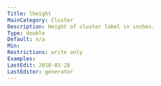```yaml
---
Title: lheight
MainCategory: Cluster
Description: Height of cluster label in inches.
Type: double
Default: n/a
Min: 
Restrictions: write only
Examples: 
LastEdit: 2018-03-28
LastEditor: generator
---
```



